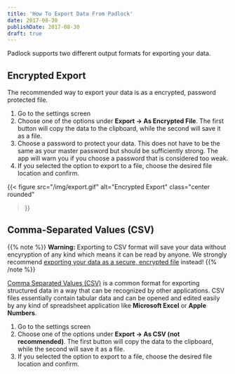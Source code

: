 ```yaml
---
title: 'How To Export Data From Padlock'
date: 2017-08-30
publishDate: 2017-08-30
draft: true
---
```


Padlock supports two different output formats for exporting your data.

## Encrypted Export

The recommended way to export your data is as a encrypted, password protected
file.

1. Go to the settings screen
2. Choose one of the options under **Export -> As Encrypted File**. The first
   button will copy the data to the clipboard, while the second will save it as
   a file.
3. Choose a password to protect your data. This does not have to be the same as
   your master password but should be sufficiently strong. The app will warn
   you if you choose a password that is considered too weak.
4. If you selected the option to export to a file, choose the desired file
   location and confirm.

{{< figure src="/img/export.gif" alt="Encrypted Export" class="center rounded"

> }}

## Comma-Separated Values (CSV)

{{% note %}} **Warning:** Exporting to CSV format will save your data without
encyryption of any kind which means it can be read by anyone. We strongly
recommend [exporting your data as a secure, encrypted file](#encrypted-export)
instead! {{% /note %}}

[Comma Separated Values
(CSV)](https://en.wikipedia.org/wiki/Comma-separated_values) is a common format
for exporting structured data in a way that can be recognized by other
applications. CSV files essentially contain tabular data and can be opened and
edited easily by any kind of spreadsheet application like **Microsoft Excel**
or **Apple Numbers**.

1. Go to the settings screen
2. Choose one of the options under **Export -> As CSV (not recommended)**. The
   first button will copy the data to the clipboard, while the second will save
   it as a file.
3. If you selected the option to export to a file, choose the desired file
   location and confirm.
